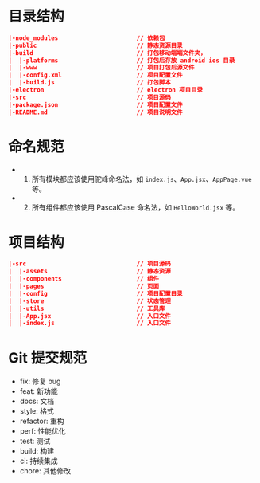 # 目录结构

```json
|-node_modules                      // 依赖包
|-public                            // 静态资源目录
|-build                             // 打包移动端端文件夹，
|  |-platforms                      // 打包后存放 android ios 目录
|  |-www                            // 项目打包后源文件
|  |-config.xml                     // 项目配置文件
|  |-build.js                       // 打包脚本
|-electron                          // electron 项目目录
|-src                               // 项目源码
|-package.json                      // 项目配置文件
|-README.md                         // 项目说明文件
```

# 命名规范

- 1. 所有模块都应该使用驼峰命名法，如 `index.js`、`App.jsx`、`AppPage.vue` 等。
- 2. 所有组件都应该使用 PascalCase 命名法，如 `HelloWorld.jsx` 等。

# 项目结构

```json
|-src                               // 项目源码
|  |-assets                         // 静态资源
|  |-components                     // 组件
|  |-pages                          // 页面
|  |-config                         // 项目配置目录
|  |-store                          // 状态管理
|  |-utils                          // 工具库
|  |-App.jsx                        // 入口文件
|  |-index.js                       // 入口文件
```

# Git 提交规范

- fix: 修复 bug
- feat: 新功能
- docs: 文档
- style: 格式
- refactor: 重构
- perf: 性能优化
- test: 测试
- build: 构建
- ci: 持续集成
- chore: 其他修改




